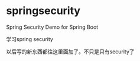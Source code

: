 # springsecurity
Spring Security Demo for Spring Boot

学习spring security


以后写的新东西都往这里面加了。不只是只有security了
